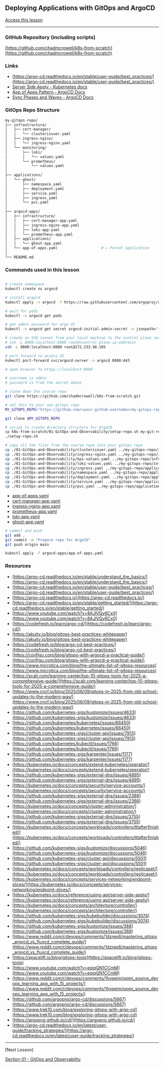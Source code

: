 ## Deploying Applications with GitOps and ArgoCD

[Access this lesson](https://community.kubeskills.com/c/kubernetes-from-scratch)

---

### GitHub Repository (including scripts)

[https://github.com/chadmcrowell/k8s-from-scratch](https://github.com/chadmcrowell/k8s-from-scratch)


### Links
- [https://argo-cd.readthedocs.io/en/stable/user-guide/best_practices/](https://argo-cd.readthedocs.io/en/stable/user-guide/best_practices/)
- [Server Side Apply - Kubernetes docs](https://kubernetes.io/docs/reference/using-api/server-side-apply/)
- [App of Apps Pattern - ArgoCD Docs](https://argo-cd.readthedocs.io/en/latest/operator-manual/cluster-bootstrapping/)
- [Sync Phases and Waves - ArgoCD Docs](https://argo-cd.readthedocs.io/en/stable/user-guide/sync-waves/)

### GitOps Repo Structure

```bash
my-gitops-repo/
├── infrastructure/
│   ├── cert-manager/
│   │   └── clusterissuer.yaml
│   ├── ingress-nginx/
│   │   └── ingress-nginx.yaml
│   └── monitoring/
│       ├── loki/
│       │   └── values.yaml
│       └── prometheus/
│           └── values.yaml
│
├── applications/
│   └── ghost/
│       ├── namespace.yaml
│       ├── deployment.yaml
│       ├── service.yaml
│       ├── ingress.yaml
│       └── pvc.yaml
│
├── argocd-apps/
│   ├── infrastructure/
│   │   ├── cert-manager-app.yaml
│   │   ├── ingress-nginx-app.yaml
│   │   ├── loki-app.yaml
│   │   └── prometheus-app.yaml
│   ├── applications/
│   │   └── ghost-app.yaml
│   └── app-of-apps.yaml                    # ← Parent application
│
└── README.md
```


### Commands used in this lesson

```bash

# create namespace
kubectl create ns argocd

# install argocd
kubectl apply -n argocd -f https://raw.githubusercontent.com/argoproj/argo-cd/stable/manifests/install.yaml

# wait for pods
kubectl -n argocd get pods

# get admin password for argo UI
kubectl -n argocd get secret argocd-initial-admin-secret -o jsonpath="{.data.password}" | base64 --decode ; echo

# create an SSH tunnel from your local machine to the control plane server
# ssh -L 8080:localhost:8080 root@<control-plane-ip-address>
ssh -L 8080:localhost:8080 root@172.233.98.105

# port forward to access UI
kubectl port-forward svc/argocd-server -n argocd 8080:443

# open browser to https://localhost:8080

# username is admin
# password is from the secret above

# clone down the course repo
git clone https://github.com/chadmcrowell/k8s-from-scratch.git

# set this to your own gitops repo
MY_GITOPS_REPO="https://github.com/<your-github-username>/my-gitops-repo.git"

git clone $MY_GITOPS_REPO

# script to create directory strcuture for ArgoCD
cp k8s-from-scratch/01-GitOps-and-Observability/setup-repo.sh my-git-repo/
./setup-repo.sh

# copy all the files from the course repo into your gitops repo
cp ./01-GitOps-and-Observability/clusterissuer.yaml ../my-gitops-repo/infrastructure/cert-manager/
cp ./01-GitOps-and-Observability/ingress-nginx.yaml ../my-gitops-repo/infrastructure/ingress-nginx/
cp ./01-GitOps-and-Observability/kps-values.yaml ../my-gitops-repo/infrastructure/monitoring/prometheus/
cp ./01-GitOps-and-Observability/loki-values.yaml ../my-gitops-repo/infrastructure/monitoring/loki/
cp ./01-GitOps-and-Observability/ingress.yaml ../my-gitops-repo/applications/ghost/
cp ./01-GitOps-and-Observability/namespace.yaml ../my-gitops-repo/applications/ghost/
cp ./01-GitOps-and-Observability/deployment.yaml ../my-gitops-repo/applications/ghost/
cp ./01-GitOps-and-Observability/service.yaml ../my-gitops-repo/applications/ghost/
cp ./01-GitOps-and-Observability/pvc.yaml ../my-gitops-repo/applications/ghost/


```

- [app-of-apps.yaml](app-of-apps.yaml)
- [cert-manager-app.yaml](cert-manager-app.yaml)
- [ingress-nginx-app.yaml](ingress-nginx-app.yaml)
- [prometheus-app.yaml](prometheus-app.yaml)
- [loki-app.yaml](loki-app.yaml)
- [ghost-app.yaml](ghost-app.yaml)

```bash
# commit and push
git add .
git commit -m "Prepare repo for ArgoCD"
git push origin main

kubectl apply -f argocd-apps/app-of-apps.yaml
```




### Resources

- [https://argo-cd.readthedocs.io/en/stable/understand_the_basics/](https://argo-cd.readthedocs.io/en/stable/understand_the_basics/)
- [https://argo-cd.readthedocs.io/en/stable/user-guide/best_practices/](https://argo-cd.readthedocs.io/en/stable/user-guide/best_practices/)
- [https://argo-cd.readthedocs.io](https://argo-cd.readthedocs.io/)
- [https://argo-cd.readthedocs.io/en/stable/getting_started/](https://argo-cd.readthedocs.io/en/stable/getting_started/)
- [https://www.youtube.com/watch?v=8AJlVQy6Cx0](https://www.youtube.com/watch?v=8AJlVQy6Cx0)
- [https://codefresh.io/learn/argo-cd/](https://codefresh.io/learn/argo-cd/)
- [https://akuity.io/blog/gitops-best-practices-whitepaper](https://akuity.io/blog/gitops-best-practices-whitepaper)
- [https://codefresh.io/blog/argo-cd-best-practices/](https://codefresh.io/blog/argo-cd-best-practices/)
- [https://configu.com/blog/gitops-with-argocd-a-practical-guide/](https://configu.com/blog/gitops-with-argocd-a-practical-guide/)
- [https://www.microtica.com/blog/the-ultimate-list-of-gitops-resources](https://www.microtica.com/blog/the-ultimate-list-of-gitops-resources)
- [https://scalr.com/learning-center/top-10-gitops-tools-for-2025-a-comprehensive-guide/](https://scalr.com/learning-center/top-10-gitops-tools-for-2025-a-comprehensive-guide/)
- [https://www.cncf.io/blog/2025/06/09/gitops-in-2025-from-old-school-updates-to-the-modern-way/](https://www.cncf.io/blog/2025/06/09/gitops-in-2025-from-old-school-updates-to-the-modern-way/)
- [https://github.com/kubernetes-sigs/kustomize/issues/4633](https://github.com/kubernetes-sigs/kustomize/issues/4633)
- [https://github.com/kubernetes/kubernetes/issues/66450](https://github.com/kubernetes/kubernetes/issues/66450)
- [https://github.com/kubernetes-sigs/cluster-api/issues/7913](https://github.com/kubernetes-sigs/cluster-api/issues/7913)
- [https://github.com/kubernetes/kubectl/issues/1766](https://github.com/kubernetes/kubectl/issues/1766)
- [https://github.com/kubernetes-sigs/karpenter/issues/1177](https://github.com/kubernetes-sigs/karpenter/issues/1177)
- [https://kubernetes.io/docs/concepts/extend-kubernetes/operator/](https://kubernetes.io/docs/concepts/extend-kubernetes/operator/)
- [https://github.com/kubernetes-sigs/external-dns/issues/4895](https://github.com/kubernetes-sigs/external-dns/issues/4895)
- [https://kubernetes.io/docs/concepts/security/service-accounts/](https://kubernetes.io/docs/concepts/security/service-accounts/)
- [https://github.com/kubernetes-sigs/external-dns/issues/2386](https://github.com/kubernetes-sigs/external-dns/issues/2386)
- [https://kubernetes.io/docs/concepts/cluster-administration/](https://kubernetes.io/docs/concepts/cluster-administration/)
- [https://github.com/kubernetes-sigs/external-dns/issues/3755](https://github.com/kubernetes-sigs/external-dns/issues/3755)
- [https://kubernetes.io/docs/concepts/workloads/controllers/ttlafterfinished/](https://kubernetes.io/docs/concepts/workloads/controllers/ttlafterfinished/)
- [https://github.com/kubernetes-sigs/kustomize/discussions/5046](https://github.com/kubernetes-sigs/kustomize/discussions/5046)
- [https://github.com/kubernetes-sigs/cluster-api/discussions/5501](https://github.com/kubernetes-sigs/cluster-api/discussions/5501)
- [https://kubernetes.io/docs/concepts/workloads/controllers/replicaset/](https://kubernetes.io/docs/concepts/workloads/controllers/replicaset/)
- [https://kubernetes.io/docs/concepts/services-networking/endpoint-slices/](https://kubernetes.io/docs/concepts/services-networking/endpoint-slices/)
- [https://kubernetes.io/docs/reference/using-api/server-side-apply/](https://kubernetes.io/docs/reference/using-api/server-side-apply/)
- [https://kubernetes.io/docs/concepts/architecture/controller/](https://kubernetes.io/docs/concepts/architecture/controller/)
- [https://github.com/kubernetes-sigs/kubebuilder/discussions/3074](https://github.com/kubernetes-sigs/kubebuilder/discussions/3074)
- [https://github.com/kubernetes-sigs/kustomize/issues/388](https://github.com/kubernetes-sigs/kustomize/issues/388)
- [https://www.reddit.com/r/devops/comments/1dzrep6/mastering_gitops_argocd_vs_fluxcd_complete_guide/](https://www.reddit.com/r/devops/comments/1dzrep6/mastering_gitops_argocd_vs_fluxcd_complete_guide/)
- [https://spacelift.io/blog/gitops-tools](https://spacelift.io/blog/gitops-tools)
- [https://www.youtube.com/watch?v=eqiqQN1CCmM](https://www.youtube.com/watch?v=eqiqQN1CCmM)
- [https://www.reddit.com/r/devops/comments/1hvpejm/open_source_devops_learning_app_with_15_projects/](https://www.reddit.com/r/devops/comments/1hvpejm/open_source_devops_learning_app_with_15_projects/)
- [https://github.com/argoproj/argo-cd/discussions/5667](https://github.com/argoproj/argo-cd/discussions/5667)
- [https://www.trek10.com/blog/exploring-gitops-with-argo-cd](https://www.trek10.com/blog/exploring-gitops-with-argo-cd)
- [https://argoproj.github.io/cd/](https://argoproj.github.io/cd/)
- [https://argo-cd.readthedocs.io/en/latest/user-guide/tracking_strategies/](https://argo-cd.readthedocs.io/en/latest/user-guide/tracking_strategies/)



---

[Next Lesson]

[Section 01 - GitOps and Observability](README.md)